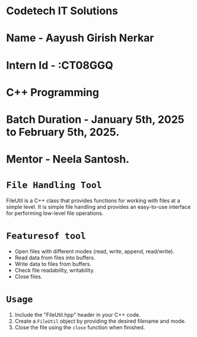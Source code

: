# **Codetech IT Solutions**
# Name - Aayush Girish Nerkar
# Intern Id - :CT08GGQ
# C++ Programming
# Batch Duration - January 5th, 2025 to February 5th, 2025.
# Mentor - Neela Santosh.
# `File Handling Tool`

FileUtil is a C++ class that provides functions for working with files at a simple level. It is simple file handling and provides an easy-to-use interface for performing low-level file operations.

# `Featuresof tool`

- Open files with different modes (read, write, append, read/write).
- Read data from files into buffers.
- Write data to files from buffers.
- Check file readability, writability.
- Close files.

# `Usage`

1. Include the "FileUtil.hpp" header in your C++ code.
2. Create a `FileUtil` object by providing the desired filename and mode.
3. Close the file using the `close` function when finished.
